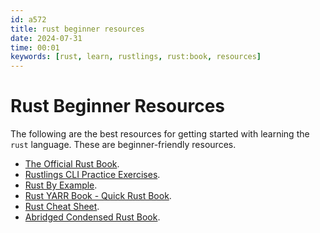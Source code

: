 ```yaml
---
id: a572
title: rust beginner resources
date: 2024-07-31
time: 00:01
keywords: [rust, learn, rustlings, rust:book, resources] 
---
```


# Rust Beginner Resources 

The following are the best resources for getting started with learning the 
`rust` language. These are beginner-friendly resources.

- [The Official Rust Book](https://doc.rust-lang.org/book/).
- [Rustlings CLI Practice Exercises](https://rustlings.cool).
- [Rust By Example](https://doc.rust-lang.org/rust-by-example/). 
- [Rust YARR Book - Quick Rust Book](https://yet-another-rust-resource.pages.dev/introduction). 
- [Rust Cheat Sheet](https://cheats.rs). 
- [Abridged Condensed Rust Book](https://jasonwalton.ca/rust-book-abridged/). 







